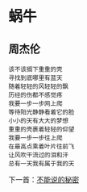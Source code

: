 # 蜗牛

## 周杰伦

	该不该搁下重重的壳
	寻找到底哪里有蓝天
	随着轻轻的风轻轻的飘
	历经的伤都不感觉疼
	我要一步一步网上爬
	等待阳光静静看着它的脸
	小小的天有大大的梦想
	重重的壳裹着轻轻的仰望
	我要一步一步往上爬
	在最高点乘着叶片往前飞
	让风吹干流过的泪和汗
	总有一天我有属于我的天

下一首：<a href="./不能说的秘密">不能说的秘密<a>